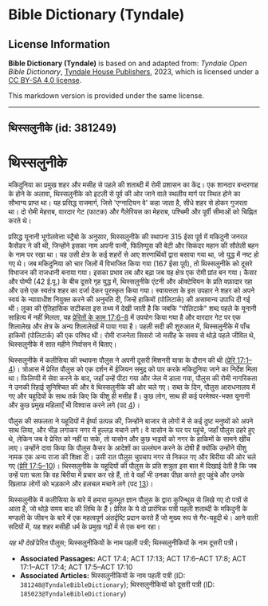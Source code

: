 # Bible Dictionary (Tyndale)

## License Information

**Bible Dictionary (Tyndale)** is based on and adapted from: _Tyndale Open Bible Dictionary_, [Tyndale House Publishers](https://tyndaleopenresources.com/), 2023, which is licensed under a [CC BY-SA 4.0 license](https://creativecommons.org/licenses/by-sa/4.0/legalcode.en).

This markdown version is provided under the same license.



--------------------------------

## थिस्सलुनीके (id: 381249)

थिस्सलुनीके
===========

मकिदुनिया का प्रमुख शहर और मसीह से पहले की शताब्दी में रोमी प्रशासन का केंद्र। एक शानदार बन्दरगाह के होने के अलावा, थिस्सलुनीके को इटली से पूर्व की ओर जाने वाले स्थलीय मार्ग पर स्थित होने का सौभाग्य प्राप्त था। यह प्रसिद्ध राजमार्ग, जिसे 'एग्नाटियन वे' कहा जाता है, सीधे शहर से होकर गुजरता था। दो रोमी मेहराब, वारदार गेट (फाटक) और गैलेरियस का मेहराब, पश्चिमी और पूर्वी सीमाओं को चिह्नित करते थे।

प्रसिद्ध यूनानी भूगोलवेत्ता स्ट्रैबो के अनुसार, थिस्सलुनीके की स्थापना 315 ईसा पूर्व में मकिदुनी जनरल कैसेंडर ने की थी, जिन्होंने इसका नाम अपनी पत्नी, फिलिप्पुस की बेटी और सिकंदर महान की सौतेली बहन के नाम पर रखा था। यह उसी क्षेत्र के कई शहरों से आए शरणार्थियों द्वारा बसाया गया था, जो युद्ध में नष्ट हो गए थे। जब मकिदुनिया को चार जिलों में विभाजित किया गया (167 ईसा पूर्व), तो थिस्सलुनीके को दूसरे विभाजन की राजधानी बनाया गया। इसका प्रभाव तब और बढ़ा जब यह क्षेत्र एक रोमी प्रांत बन गया। कैसर और पोम्पी (42 ई.पू.) के बीच दूसरे गृह युद्ध में, थिस्सलुनीके एंटनी और ऑक्टेवियन के प्रति वफ़ादार रहा और उसे एक स्वतंत्र शहर का दर्जा देकर पुरस्कृत किया गया। स्वायत्तता के इस उपहार ने शहर को अपने स्वयं के न्यायाधीश नियुक्त करने की अनुमति दी, जिन्हें हाकिमों (पोलिटार्क) की असामान्य उपाधि दी गई थी। लूका की ऐतिहासिक सटीकता इस तथ्य में देखी जाती है कि जबकि "पोलिटार्क" शब्द पहले के यूनानी साहित्य में नहीं मिलता, यह [प्रेरितों के काम 17:6–8](https://ref.ly/Acts17:6-Acts17:8) में उपयोग किया गया है और वारदार गेट पर एक शिलालेख और क्षेत्र के अन्य शिलालेखों में पाया गया है। पहली सदी की शुरुआत में, थिस्सलुनीके में पाँच हाकिमों (पोलिटार्क) की एक परिषद थी। रोमी राजनेता सिसरो जो मसीह के समय से थोड़े पहले जीवित थे, थिस्सलुनीके में सात महीने निर्वासन में बिताए।

थिस्सलुनीके में कलीसिया की स्थापना पौलुस ने अपनी दूसरी मिशनरी यात्रा के दौरान की थी ([प्रेरि 17:1–4](https://ref.ly/Acts17:1-Acts17:4))। त्रोआस में प्रेरित पौलुस को एक दर्शन में ईजियन समुद्र को पार करके मकिदुनिया जाने का निर्देश मिला था। फिलिप्पी में सेवा करने के बाद, जहाँ उन्हें पीटा गया और जेल में डाला गया, पौलुस की रोमी नागरिकता ने उनकी रिहाई सुनिश्चित की और वे थिस्सलुनीके की ओर चले गए। सब्त के दिन, पौलुस आराधनालय में गए और यहूदियों के साथ तर्क किए कि यीशु ही मसीह हैं। कुछ लोग, साथ ही कई परमेश्वर\-भक्त यूनानी और कुछ प्रमुख महिलाएँ भी विश्वास करने लगे (पद [4](https://ref.ly/Acts17:4))।

पौलुस की सफलता ने यहूदियों में ईर्ष्या उत्पन्न की, जिन्होंने बाजार से लोगों में से कई दुष्ट मनुष्यों को अपने साथ लिया, और भीड़ लगाकर नगर में हुल्लड़ मचाने लगे। वे यासोन के घर पर पहुंचे, जहाँ पौलुस ठहरे हुए थे, लेकिन जब वे प्रेरित को नहीं पा सके, तो यासोन और कुछ भाइयों को नगर के हाकिमों के सामने खींच लाए। उन्होंने दावा किया कि पौलुस कैसर के आदेशों का उल्लंघन करने के दोषी हैं क्योंकि उन्होंने यीशु नामक एक अन्य राजा की शिक्षा दी। उसी रात पौलुस चुपचाप नगर से निकल गए और बिरीया की ओर चले गए ([प्रेरि 17:5–10](https://ref.ly/Acts17:5-Acts17:10))। थिस्सलुनीके के यहूदियों की पौलुस के प्रति शत्रुता इस बात में दिखाई देती है कि जब उन्हें पता चला कि वह बिरीया में प्रचार कर रहे हैं, तो वे वहाँ भी उनका पीछा करते हुए पहुंचे और उनके खिलाफ लोगों को भड़काने और हलचल मचाने लगे (पद [13](https://ref.ly/Acts17:13))।

थिस्सलुनीके में कलीसिया के बारे में हमारा मूलभूत ज्ञान पौलुस के द्वारा कुरिन्थुस से लिखे गए दो पत्रों से आता है, जो थोड़े समय बाद की तिथि के हैं। प्रेरित के ये दो प्रारंभिक पत्री पहली शताब्दी के मकिदुनी के मण्डली के जीवन के बारे में एक महत्वपूर्ण अंतर्दृष्टि प्रदान करते हैं जो मुख्य रूप से गैर\-यहूदी थे। आने वाली सदियों में, यह शहर मसीही धर्म के प्रमुख गढ़ों में से एक बना रहा।

*यह भी देखें* प्रेरित पौलुस; थिस्सलुनीकियों के नाम पहली पत्री; थिस्सलुनीकियों के नाम दूसरी पत्री।

* **Associated Passages:** ACT 17:4; ACT 17:13; ACT 17:6–ACT 17:8; ACT 17:1–ACT 17:4; ACT 17:5–ACT 17:10
* **Associated Articles:** थिस्सलुनीकियों के नाम पहली पत्री (ID: `381248@TyndaleBibleDictionary`); थिस्सलुनीकियों को दूसरी पत्री  (ID: `185023@TyndaleBibleDictionary`)

